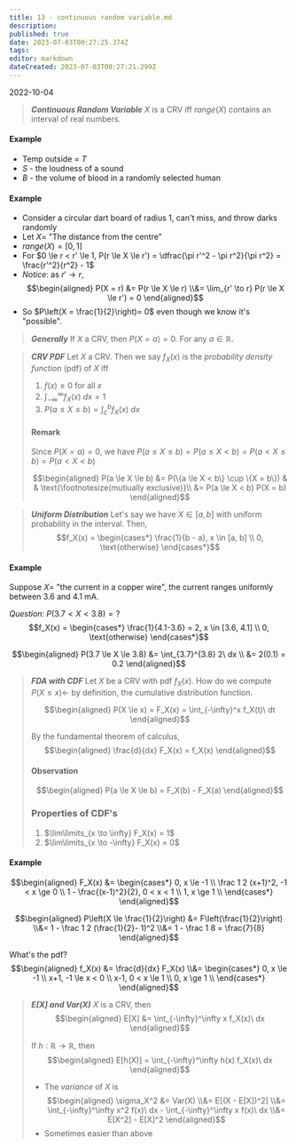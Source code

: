 ```yaml
---
title: 13 - continuous random variable.md
description: 
published: true
date: 2023-07-03T00:27:25.374Z
tags: 
editor: markdown
dateCreated: 2023-07-03T00:27:21.299Z
---
```


2022-10-04
> ***Continuous Random Variable***
> $X$ is a CRV iff $range(X)$ contains an interval of real numbers.

#### Example
- Temp outside = $T$
- $S$ - the loudness of a sound
- $B$ - the volume of blood in a randomly selected human

#### Example

- Consider a circular dart board of radius 1, can't miss, and throw darks randomly
- Let $X =$ "The distance from the centre"
- $range(X) = [0, 1]$
- For $0 \le r < r' \le 1, P(r \le X \le r') = \dfrac{\pi r'^2 - \pi r^2}{\pi r^2} = \frac{r'^2}{r^2} - 1$
- *Notice*: as $r' \to r$, 
$$\begin{aligned}
    P(X = r) &= P(r \le X \le r)
    \\&= \lim_{r' \to r} P(r \le X \le r') = 0
\end{aligned}$$
- So $P\left(X = \frac{1}{2}\right)= 0$ even though we know it's "possible".

> ***Generally***
> If $X$ a CRV, then $P(X = a) = 0$. For any $a \in \mathbb R$.

> ***CRV PDF***
> Let $X$ a CRV. Then we say $f_X(x)$ is the *probability density function* (pdf) of $X$ iff
> 1. $f(x) \ge 0$ for all $x$
> 2. $\displaystyle \int_{-\infty}^\infty f_X(x)\ dx = 1$
> 3. $P(a \le X \le b) = \int_c^b f_X(x)\ dx$
> 
> #### Remark
> Since $P(X = a) = 0$, we have $P(a \le X \le b) = P(a \le X < b) = P(a < X \le b) = P(a < X < b)$
> 
> $$\begin{aligned}
> 	P(a \le X \le b) &= P(\{a \le X < b\} \cup \{X = b\}) & & \text{\footnotesize(mutiually exclusive)}\\
> 	&= P(a \le X < b) P(X = b)
> \end{aligned}$$

> ***Uniform Distribution***
> Let's say we have $X \in [a, b]$ with uniform probability in the interval. Then,
> $$f_X(x) = \begin{cases*}
> 	\frac{1}{b - a}, x \in [a, b] \\
> 	0, \text{otherwise}
> \end{cases*}$$


#### Example
Suppose $X =$ "the current in a copper wire", the current  ranges uniformly between 3.6 and 4.1 mA.

*Question:* $P(3.7<X<3.8) = ?$
$$f_X(x) = \begin{cases*}
	\frac{1}{4.1-3.6} = 2, x \in [3.6, 4.1] \\
	0, \text{otherwise}
\end{cases*}$$

$$\begin{aligned}
	P(3.7 \le X \le 3.8) &= \int_{3.7}^{3.8} 2\ dx \\
	&= 2(0.1) = 0.2
\end{aligned}$$

> ***FDA with CDF***
> Let $X$ be a CRV with pdf $f_X(x)$. How do we compute $P(X \le x) \leftarrow$ by definition, the cumulative distribution function.
> 
> $$\begin{aligned}
> 	P(X \le x) = F_X(x) = \int_{-\infty}^x f_X(t)\ dt
> \end{aligned}$$
> 
> By the fundamental theorem of calculus,
> $$\begin{aligned}
>     \frac{d}{dx} F_X(x) = f_X(x)
> \end{aligned}$$
> 
> #### Observation
> $$\begin{aligned}
> 	P(a \le X \le b) = F_X(b) - F_X(a)
> \end{aligned}$$
> 
> ### Properties of CDF's
> 1. $\lim\limits_{x \to \infty} F_X(x) = 1$
> 2. $\lim\limits_{x \to -\infty} F_X(x) = 0$

#### Example
$$\begin{aligned}
	F_X(x) &= \begin{cases*}
    	0, x \le -1 \\
    	\frac 1 2 (x+1)^2, -1 < x \ge 0 \\
    	1 - \frac{(x-1)^2}{2}, 0 < x < 1 \\
    	1, x \ge 1 \\
    \end{cases*}
\end{aligned}$$

$$\begin{aligned}
	P\left(X \le \frac{1}{2}\right) &= F\left(\frac{1}{2}\right)
	\\&= 1 - \frac 1 2 (\frac{1}{2}- 1)^2
	\\&= 1 - \frac 1 8 = \frac{7}{8}
\end{aligned}$$

What's the pdf?
$$\begin{aligned}
	f_X(x) &= \frac{d}{dx} F_X(x)
	\\&= \begin{cases*}
    	0, x \le -1 \\
    	x+1, -1 \le x < 0 \\
    	x-1, 0 < x \le 1 \\
    	0, x \ge 1 \\
    \end{cases*}
\end{aligned}$$

> ***E[X] and Var(X)***
> $X$ is a CRV, then
> $$\begin{aligned}
> 	E[X] &= \int_{-\infty}^\infty x f_X(x)\ dx
> \end{aligned}$$
> 
> If $h: \mathbb{R} \to \mathbb{R}$, then
> $$\begin{aligned}
> 	E[h(X)] = \int_{-\infty}^\infty h(x) f_X(x)\ dx
> \end{aligned}$$
> 
> - The *variance* of $X$ is
> $$\begin{aligned}
> 	\sigma_X^2 &= Var(X) 
> 	\\&= 
>     	E[(X - E[X])^2]
>     \\&=
>         \int_{-\infty}^\infty x^2 f(x)\ dx - \int_{-\infty}^\infty x f(x)\ dx
> 	\\&= E[X^2] - E[X]^2
> \end{aligned}$$
> - Sometimes easier than above

